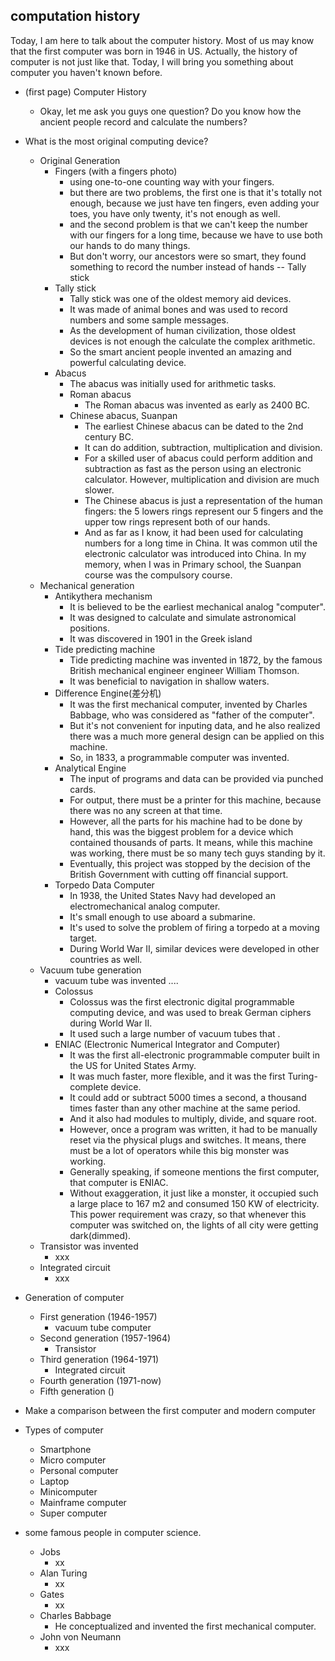 ## computation history

Today, I am here to talk about the computer history. Most of us may know that the first computer was born in 1946 in US.
Actually, the history of computer is not just like that. Today, I will bring you something about computer you haven't known before.
- (first page) Computer History
    - Okay, let me ask you guys one question? Do you know how the ancient people record and calculate the numbers?
- What is the most original computing device?
    - Original Generation
        - Fingers (with a fingers photo)
            - using one-to-one counting way with your fingers.
            - but there are two problems, the first one is that it's totally not enough, because we just have ten fingers, even adding your toes, you have only twenty, it's not enough as well.
            - and the second problem is that we can't keep the number with our fingers for a long time, because we have to use both our hands to do many things.
            - But don't worry, our ancestors were so smart, they found something to record the number instead of hands -- Tally stick
        - Tally stick
            - Tally stick was one of the oldest memory aid devices.
            - It was made of animal bones and was used to record numbers and some sample messages.
            - As the development of human civilization, those oldest devices is not enough the calculate the complex arithmetic.
            - So the smart ancient people invented an amazing and powerful calculating device.
        - Abacus
            - The abacus was initially used for arithmetic tasks.
            - Roman abacus
                - The Roman abacus was invented as early as 2400 BC.
            - Chinese abacus, Suanpan
                - The earliest Chinese abacus can be dated to the 2nd century BC.
                - It can do addition, subtraction, multiplication and division.
                - For a skilled user of abacus could perform addition and subtraction as fast as the person using an electronic calculator. However, multiplication and division are much slower.
                - The Chinese abacus is just a representation of the human fingers: the 5 lowers rings represent our 5 fingers and the upper tow rings represent both of our hands.
                - And as far as I know, it had been used for calculating numbers for a long time in China. It was common util the electronic calculator was introduced into China. In my memory, when I was in Primary school, the Suanpan course was the compulsory course.
    - Mechanical generation
        - Antikythera mechanism
            - It is believed to be the earliest mechanical analog "computer".
            - It was designed to calculate and simulate astronomical positions.
            - It was discovered in 1901 in the Greek island
        - Tide predicting machine
            - Tide predicting machine was invented in 1872, by the famous British mechanical engineer engineer William Thomson.
            - It was beneficial to navigation in shallow waters.
        - Difference Engine(差分机)
            - It was the first mechanical computer, invented by Charles Babbage, who was considered as
            "father of the computer".
            - But it's not convenient for inputing data, and he also realized there was a much more general design can be applied on this machine.
            - So, in 1833, a programmable computer was invented.
        - Analytical Engine
            - The input of programs and data can be provided via punched cards.
            - For output, there must be a printer for this machine, because there was no any screen at that time.
            - However, all the parts for his machine had to be done by hand, this was the biggest problem for a device which contained thousands of parts. It means, while this machine was working, there must be so many tech guys standing by it.
            - Eventually, this project was stopped by the decision of the British Government with cutting off financial support.
        - Torpedo Data Computer
            - In 1938, the United States Navy had developed an electromechanical analog computer.
            - It's small enough to use aboard a submarine.
            - It's used to solve the problem of firing a torpedo at a moving target.
            - During World War II, similar devices were developed in other countries as well.
    - Vacuum tube generation
        - vacuum tube was invented ....
        - Colossus
            - Colossus was the first electronic digital programmable computing device, and was used to break German ciphers during World War II.
            - It used such a large number of vacuum tubes that .
        - ENIAC (Electronic Numerical Integrator and Computer)
            - It was the first all-electronic programmable computer built in the US for United States Army.
            - It was much faster, more flexible, and it was the first Turing-complete device.
            - It could add or subtract 5000 times a second, a thousand times faster than any other machine at the same period.
            - And it also had modules to multiply, divide, and square root.
            - However, once a program was written, it had to be manually reset via the physical plugs and switches. It means, there must be a lot of operators while this big monster was working.
            - Generally speaking, if someone mentions the first computer, that computer is ENIAC.
            - Without exaggeration, it just like a monster, it occupied such a large place to 167 m2 and consumed 150 KW of electricity. This power requirement was crazy, so that whenever this computer was switched on, the lights of all city were getting dark(dimmed).
    - Transistor was invented
        - xxx
    - Integrated circuit
        - xxx

- Generation of computer
    - First generation (1946-1957)
        - vacuum tube computer
    - Second generation (1957-1964)
        - Transistor
    - Third generation (1964-1971)
        - Integrated circuit
    - Fourth generation (1971-now)
    - Fifth generation ()

- Make a comparison between the first computer and modern computer

- Types of computer
    - Smartphone
    - Micro computer
    - Personal computer
    - Laptop
    - Minicomputer
    - Mainframe computer
    - Super computer

- some famous people in computer science.
    - Jobs
        - xx
    - Alan Turing
        - xx
    - Gates
        - xx
    - Charles Babbage
        - He conceptualized and invented the first mechanical computer.
    - John von Neumann
        - xxx
